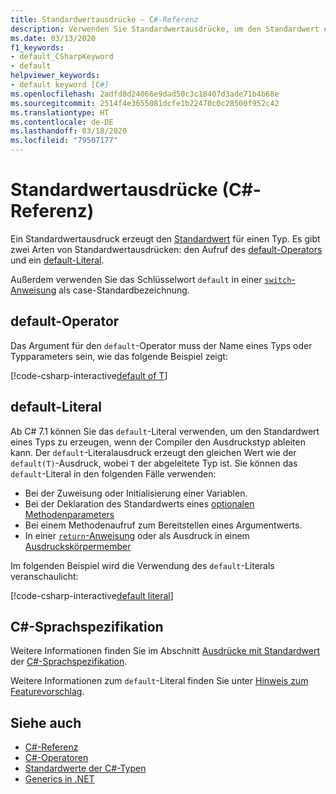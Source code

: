 ```yaml
---
title: Standardwertausdrücke – C#-Referenz
description: Verwenden Sie Standardwertausdrücke, um den Standardwert eines Typs abzurufen.
ms.date: 03/13/2020
f1_keywords:
- default_CSharpKeyword
- default
helpviewer_keywords:
- default keyword [C#]
ms.openlocfilehash: 2adfd8d24066e9dad50c3c18407d3ade71b4b68e
ms.sourcegitcommit: 2514f4e3655081dcfe1b22470c0c28500f952c42
ms.translationtype: HT
ms.contentlocale: de-DE
ms.lasthandoff: 03/18/2020
ms.locfileid: "79507177"
---
```

# <a name="default-value-expressions-c-reference"></a>Standardwertausdrücke (C#-Referenz)

Ein Standardwertausdruck erzeugt den [Standardwert](../builtin-types/default-values.md) für einen Typ. Es gibt zwei Arten von Standardwertausdrücken: den Aufruf des [default-Operators](#default-operator) und ein [default-Literal](#default-literal).

Außerdem verwenden Sie das Schlüsselwort `default` in einer [`switch`-Anweisung](../keywords/switch.md) als case-Standardbezeichnung.

## <a name="default-operator"></a>default-Operator

Das Argument für den `default`-Operator muss der Name eines Typs oder Typparameters sein, wie das folgende Beispiel zeigt:

[!code-csharp-interactive[default of T](snippets/DefaultOperator.cs#WithOperand)]

## <a name="default-literal"></a>default-Literal

Ab C# 7.1 können Sie das `default`-Literal verwenden, um den Standardwert eines Typs zu erzeugen, wenn der Compiler den Ausdruckstyp ableiten kann. Der `default`-Literalausdruck erzeugt den gleichen Wert wie der `default(T)`-Ausdruck, wobei `T` der abgeleitete Typ ist. Sie können das `default`-Literal in den folgenden Fälle verwenden:

- Bei der Zuweisung oder Initialisierung einer Variablen.
- Bei der Deklaration des Standardwerts eines [optionalen Methodenparameters](../../methods.md#optional-parameters-and-arguments)
- Bei einem Methodenaufruf zum Bereitstellen eines Argumentwerts.
- In einer [`return`-Anweisung](../keywords/return.md) oder als Ausdruck in einem [Ausdruckskörpermember](../../programming-guide/statements-expressions-operators/expression-bodied-members.md)

Im folgenden Beispiel wird die Verwendung des `default`-Literals veranschaulicht:

[!code-csharp-interactive[default literal](snippets/DefaultOperator.cs#DefaultLiteral)]

## <a name="c-language-specification"></a>C#-Sprachspezifikation

Weitere Informationen finden Sie im Abschnitt [Ausdrücke mit Standardwert](~/_csharplang/spec/expressions.md#default-value-expressions) der [C#-Sprachspezifikation](~/_csharplang/spec/introduction.md).

Weitere Informationen zum `default`-Literal finden Sie unter [Hinweis zum Featurevorschlag](~/_csharplang/proposals/csharp-7.1/target-typed-default.md).

## <a name="see-also"></a>Siehe auch

- [C#-Referenz](../index.md)
- [C#-Operatoren](index.md)
- [Standardwerte der C#-Typen](../builtin-types/default-values.md)
- [Generics in .NET](../../../standard/generics/index.md)
